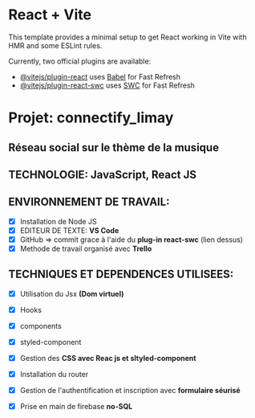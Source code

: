 # React + Vite

This template provides a minimal setup to get React working in Vite with HMR and some ESLint rules.

Currently, two official plugins are available:

- [@vitejs/plugin-react](https://github.com/vitejs/vite-plugin-react/blob/main/packages/plugin-react/README.md) uses [Babel](https://babeljs.io/) for Fast Refresh
- [@vitejs/plugin-react-swc](https://github.com/vitejs/vite-plugin-react-swc) uses [SWC](https://swc.rs/) for Fast Refresh
# Projet: connectify_limay

## Réseau social sur le thème de la musique

## TECHNOLOGIE: JavaScript, React JS

## ENVIRONNEMENT DE TRAVAIL:
- [x] Installation de Node JS
- [x] EDITEUR DE TEXTE: **VS Code**
- [x] GitHub => commit grace à l'aide du **plug-in react-swc** (lien dessus)
- [x] Methode de travail organisé avec **Trello**

## TECHNIQUES ET DEPENDENCES UTILISEES:
- [x] Utilisation du Jsx **(Dom virtuel)**
- [x] Hooks
- [x] components
- [x] styled-component
- [x] Gestion des **CSS avec Reac js et sltyled-component**
- [x] Installation du router
- [x] Gestion de l'authentification et inscription avec **formulaire séurisé**
- [x] Prise en main de firebase **no-SQL**

